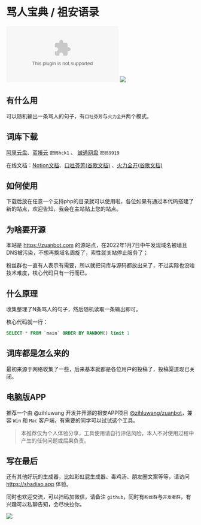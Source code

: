 # 骂人宝典 / 祖安语录
![](https://img.shields.io/github/license/cndiandian/zuanbot.com)
![](https://visitor-badge.glitch.me/badge?page_id=cndiandian.zuanbot)

## 有什么用
可以随机输出一条骂人的句子，有`口吐芬芳`与`火力全开`两个模式。

## 词库下载
[阿里云盘](https://www.aliyundrive.com/s/StTs9ojDAEF)、[蓝揍云](https://shadiao.lanzouw.com/b0116bgub) `密码hck1` 、 [诚通网盘](https://url08.ctfile.com/d/14688008-46477369-3732e0) `密码9919` 

在线文档：[Notion文档](https://dians.notion.site/d865fac077f1430f9510d020f8713c8e)、[口吐芬芳(谷歌文档)](https://docs.google.com/document/d/1SskgYtDpYL6P_4qmX2A1ndBl8MY5NeDcBaYPxS-yxIo/edit?usp=sharing) 、[火力全开(谷歌文档)](https://docs.google.com/document/d/14YG9qaNDZk275av-Iss6B6YY-eDTdkS5w_my3f7349A/edit?usp=sharing)

## 如何使用
下载后放在任意一个支持php的目录就可以使用啦，各位如果有通过本代码搭建了新的站点，欢迎告知，我会在主站贴上您的站点。

## 为啥要开源
本站是 https://zuanbot.com 的源站点，在2022年1月7日中午发现域名被墙且DNS被污染，不想再换域名周旋了，索性就关站停止服务了；

粉丝群也一直有人表示有需要，所以就把词库与源码都放出来了，不过实际也没啥技术难度，核心代码只有一行而已。

## 什么原理
收集整理了N条骂人的句子，然后随机读取一条输出即可。

核心代码就一行：
```sql
SELECT * FROM `main` ORDER BY RANDOM() limit 1
```

## 词库都是怎么来的
最初来源于网络收集了一些，后来基本就都是各位用户的投稿了，投稿渠道现已关闭。

## 电脑版APP
推荐一个由 @zihluwang 开发并开源的祖安APP项目 [@zihluwang/zuanbot](https://github.com/zihluwang/zuanbot)，兼容 `Win` 和 `Mac` 客户端，有需要的同学可以试试这个工具。
> 本推荐仅为个人体验分享，工具使用请自行评估风险，本人不对使用过程中产生的任何问题或后果负责。

## 写在最后
还有其他好玩的生成器，比如彩虹屁生成器、毒鸡汤、朋友圈文案等等，请访问 https://shadiao.app 体验。

同时也欢迎交流，可以扫码加微信，请备注 `github`，同时有`粉丝群`与`开发者群`，有兴趣可以私聊告知，会尽快拉你。

![](http://qiniu.xshwy.cn/ddd.jpg)
